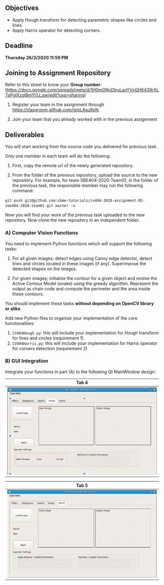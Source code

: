 ## Objectives

* Apply Hough transform for detecting parametric shapes like circles and lines.
* Apply Harris operator for detecting corners.

## Deadline

**Thursday 26/3/2020 11:59 PM**

## Joining to Assignment Repository
Refer to this sheet to know your **Group number**: (https://docs.google.com/spreadsheets/d/1H0mGNnDtruLanYVxQH6439rXLTpPglXzglBmYt1J_ow/edit?usp=sharing)

1. Register your team in the assignment through https://classroom.github.com/g/pLAsu9oN. 

2. Join your team that you already worked with in the previous assignment



## Deliverables

You will start working from the source code you delivered for previous task.

Only one member in each team will do the following:

1. First, copy the remote url of the newly generated repository.

2. From the folder of the previous repository, upload the source to the new repository.
For example, for team SBE404-2020-Team01, in the folder of the previous task, the responsible member may run the following command:

`git push git@github.com:sbme-tutorials/cv404-2020-assignment-02-sbe404-2020-team01.git master -u`

Now you will find your work of the previous task uploaded to the new repository. Now clone the new repository in an independent folder.



### A) Computer Vision Functions

You need to implement Python functions which will support the following tasks:

1. For all given images; detect edges using Canny edge detector, detect lines and circles located in these images (if any). Superimpose the detected shapes on the images.

2. For given images; initialize the contour for a given object and evolve the Active Contour Model (snake) using the greedy algorithm. Represent the output as chain code and compute the perimeter and the area inside these contours.

You should implement these tasks **without depending on OpenCV library or alike**.


Add new Python files to organize your implementation of the core functionalities:

1. `CV404Hough.py`: this will include your implementation for Hough transform for lines and circles (requirement 1).
2. `CV404Harris.py`: this will include your implementation for Harris operator for corners detection (requirement 2)

### B) GUI Integration

Integrate your functions in part (A) to the following Qt MainWindow design:



| Tab 4 |
|---|
| <img src=".screen/tab4.png" style="width:500px;"> |

| Tab 5 |
|---|
| <img src=".screen/tab5.png" style="width:500px;"> |